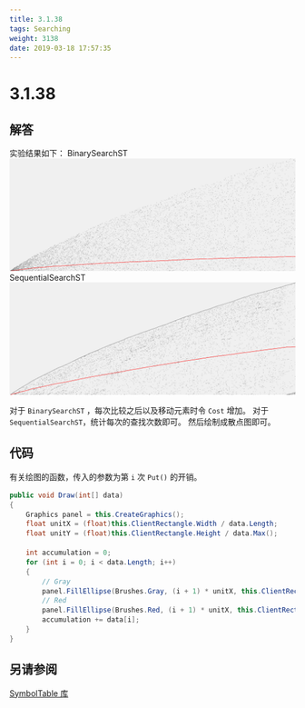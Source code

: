 ```yaml
---
title: 3.1.38
tags: Searching
weight: 3138
date: 2019-03-18 17:57:35
---
```


# 3.1.38


## 解答

实验结果如下：
BinarySearchST
![](/resources/3-1-38/1.png)
SequentialSearchST
![](/resources/3-1-38/2.png)

对于 `BinarySearchST` ，每次比较之后以及移动元素时令 `Cost` 增加。
对于 `SequentialSearchST`，统计每次的查找次数即可。
然后绘制成散点图即可。

## 代码

有关绘图的函数，传入的参数为第 `i` 次 `Put()` 的开销。

```csharp
public void Draw(int[] data)
{
    Graphics panel = this.CreateGraphics();
    float unitX = (float)this.ClientRectangle.Width / data.Length;
    float unitY = (float)this.ClientRectangle.Height / data.Max();

    int accumulation = 0;
    for (int i = 0; i < data.Length; i++)
    {
        // Gray
        panel.FillEllipse(Brushes.Gray, (i + 1) * unitX, this.ClientRectangle.Bottom - data[i] * unitY, 2, 2);
        // Red
        panel.FillEllipse(Brushes.Red, (i + 1) * unitX, this.ClientRectangle.Bottom - accumulation / (i + 1) * unitY, 2, 2);
        accumulation += data[i];
    }
}
```

## 另请参阅

[SymbolTable 库](https://github.com/ikesnowy/Algorithms-4th-Edition-in-Csharp/tree/master/3%20Searching/3.1/SymbolTable)
